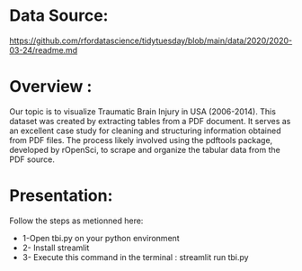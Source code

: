 # Data Source:
https://github.com/rfordatascience/tidytuesday/blob/main/data/2020/2020-03-24/readme.md


# Overview :
Our topic is to visualize Traumatic Brain Injury in USA (2006-2014).
This dataset was created by extracting tables from a PDF document. It serves as an excellent case study for cleaning and structuring information obtained from PDF files. 
The process likely involved using the pdftools package, developed by rOpenSci, to scrape and organize the tabular data from the PDF source.


# Presentation:
Follow the steps as metionned here:
* 1-Open tbi.py on your python environment
* 2- Install streamlit 
* 3- Execute this command in the terminal :  streamlit run tbi.py

